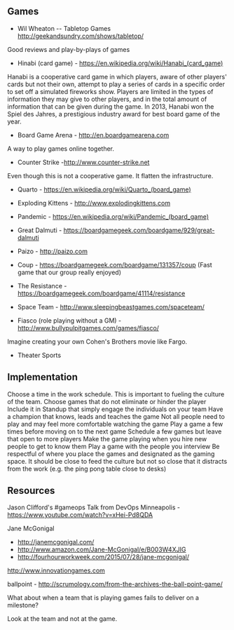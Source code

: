 ## Games

* Wil Wheaton -- Tabletop Games http://geekandsundry.com/shows/tabletop/

Good reviews and play-by-plays of games

* Hinabi (card game) - https://en.wikipedia.org/wiki/Hanabi_(card_game)

Hanabi is a cooperative card game in which players, aware of other players' cards but not their own, attempt to play a series of cards in a specific order to set off a simulated fireworks show. Players are limited in the types of information they may give to other players, and in the total amount of information that can be given during the game. In 2013, Hanabi won the Spiel des Jahres, a prestigious industry award for best board game of the year.

* Board Game Arena - http://en.boardgamearena.com

A way to play games online together.

* Counter Strike -http://www.counter-strike.net

Even though this is not a cooperative game. It flatten the infrastructure.
 
* Quarto - https://en.wikipedia.org/wiki/Quarto_(board_game)

* Exploding Kittens - http://www.explodingkittens.com

* Pandemic - https://en.wikipedia.org/wiki/Pandemic_(board_game)

* Great Dalmuti - https://boardgamegeek.com/boardgame/929/great-dalmuti

* Paizo - http://paizo.com

* Coup - https://boardgamegeek.com/boardgame/131357/coup (Fast game that our group really enjoyed)

* The Resistance - https://boardgamegeek.com/boardgame/41114/resistance

* Space Team - http://www.sleepingbeastgames.com/spaceteam/

* Fiasco (role playing without a GM) - http://www.bullypulpitgames.com/games/fiasco/ 

Imagine creating your own Cohen's Brothers movie like Fargo.

* Theater Sports


## Implementation

Choose a time in the work schedule. This is important to fueling the culture of the team.
Choose games that do not eliminate or hinder the player
Include it in Standup that simply engage the individuals on your team 
Have a champion that knows, leads and teaches the game
Not all people need to play and may feel more comfortable watching the game
Play a game a few times before moving on to the next game
Schedule a few games but leave that open to more players
Make the game playing when you hire new people to get to know them
Play a game with the people you interview
Be respectful of where you place the games and designated as the gaming space. It should be close to feed the culture but not so close that it distracts from the work (e.g. the ping pong table close to desks)


## Resources

Jason Clifford's #gameops Talk from DevOps Minneapolis - https://www.youtube.com/watch?v=xHei-Pd8QDA 

Jane McGonigal

* http://janemcgonigal.com/
* http://www.amazon.com/Jane-McGonigal/e/B003W4XJIG
* http://fourhourworkweek.com/2015/07/28/jane-mcgonigal/

http://www.innovationgames.com

ballpoint - http://scrumology.com/from-the-archives-the-ball-point-game/

What about when a team that is playing games fails to deliver on a milestone?

Look at the team and not at the game.
